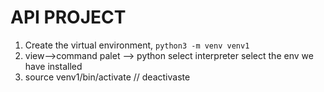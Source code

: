 # API PROJECT

1. Create the virtual environment, ``python3 -m venv venv1``
2. view-->command palet --> python select interpreter select the env we have installed
3. source venv1/bin/activate // deactivaste